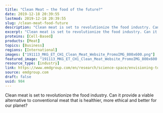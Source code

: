 ```yaml
---
title: "Clean Meat – the food of the future?"
date: 2019-12-18 20:39:55
lastmod: 2019-12-18 20:39:55
slug: /clean-meat-food-future
description: "Clean meat is set to revolutionize the food industry. Can it provide a viable alternative to conventional meat that is healthier, more ethical and better for our&nbsp;planet?"
excerpt: "Clean meat is set to revolutionize the food industry. Can it provide a viable alternative to conventional meat that is healthier, more ethical and better for our&nbsp;planet?"
proteins: [Cell-Based]
products: [Meat]
topics: [Business]
regions: [International]
images: ["191113_MKG_ET_CH1_Clean_Meat_Website_PromoIMG_800x600.png"]
featured_image: "191113_MKG_ET_CH1_Clean_Meat_Website_PromoIMG_800x600.png"
resource_type: [industry]
link: https://www.emdgroup.com/en/research/science-space/envisioning-tomorrow/scarcity-of-resources/cleanmeat.html
source: emdgroup.com
draft: false
uuid: 984
---
```

Clean meat is set to revolutionize the food industry. Can it provide a
viable alternative to conventional meat that is healthier, more ethical
and better for our planet?
